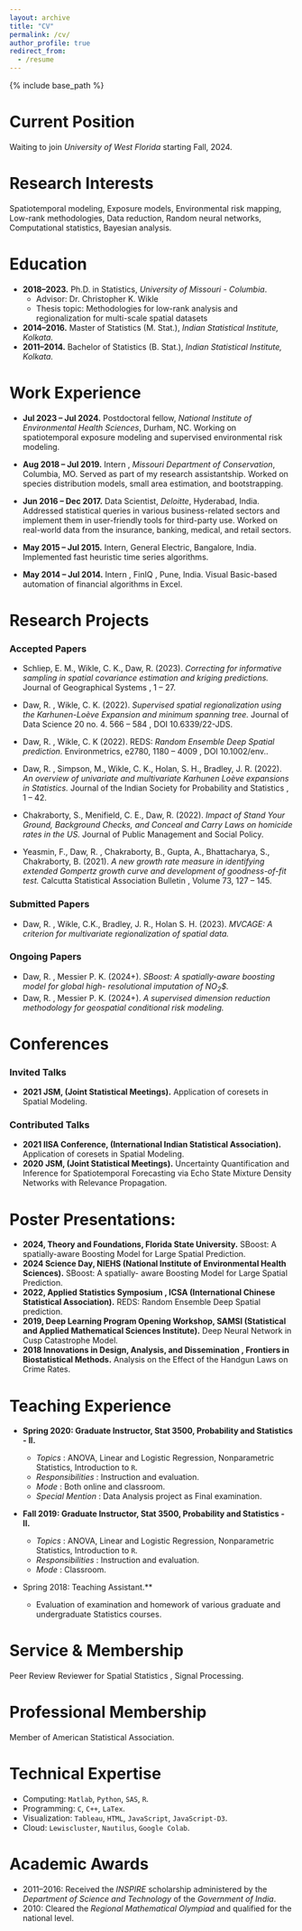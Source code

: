 ```yaml
---
layout: archive
title: "CV"
permalink: /cv/
author_profile: true
redirect_from:
  - /resume
---
```


{% include base_path %}

Current Position
======

Waiting to join *University of West Florida* starting Fall, 2024.

Research Interests
======

Spatiotemporal modeling, Exposure models, Environmental risk mapping, Low-rank methodologies,
Data reduction, Random neural networks, Computational statistics, Bayesian analysis.

Education
======

* **2018–2023.** Ph.D. in Statistics, *University of Missouri - Columbia*.
  * Advisor: Dr. Christopher K. Wikle
  * Thesis topic: Methodologies for low-rank analysis and regionalization for multi-scale spatial datasets
* **2014–2016.** Master of Statistics (M. Stat.), *Indian Statistical Institute, Kolkata.*
* **2011–2014.** Bachelor of Statistics (B. Stat.), *Indian Statistical Institute, Kolkata.*

Work Experience
======

* **Jul 2023 – Jul 2024.** Postdoctoral fellow, *National Institute of Environmental Health Sciences*, Durham, NC.
Working on spatiotemporal exposure modeling and supervised environmental risk modeling.

* **Aug 2018 – Jul 2019.** Intern , *Missouri Department of Conservation*, Columbia, MO. 
Served as part of my research assistantship. Worked on species distribution models, small area estimation, and bootstrapping.

* **Jun 2016 – Dec 2017.** Data Scientist, *Deloitte*, Hyderabad, India.
Addressed statistical queries in various business-related sectors and implement them in user-friendly tools
for third-party use. Worked on real-world data from the insurance, banking, medical, and retail sectors.

* **May 2015 – Jul 2015.** Intern, General Electric, Bangalore, India.
Implemented fast heuristic time series algorithms.

* **May 2014 – Jul 2014.** Intern , FinIQ , Pune, India. Visual Basic-based automation of financial algorithms in Excel.

Research Projects
======

### Accepted Papers

* Schliep, E. M., Wikle, C. K., Daw, R. (2023). *Correcting for informative sampling in spatial
covariance estimation and kriging predictions.* Journal of Geographical Systems , 1 – 27.
* Daw, R. , Wikle, C. K. (2022). *Supervised spatial regionalization using the Karhunen-Loève
Expansion and minimum spanning tree.* Journal of Data Science 20 no. 4. 566 – 584 , DOI 10.6339/22-JDS.
* Daw, R. , Wikle, C. K (2022). REDS: *Random Ensemble Deep Spatial prediction.* Environmetrics,
e2780, 1180 – 4009 , DOI 10.1002/env..
* Daw, R. , Simpson, M., Wikle, C. K., Holan, S. H., Bradley, J. R. (2022). *An overview of univariate and multivariate Karhunen Loève expansions in Statistics.* Journal of the Indian Society for Probability and Statistics , 1 – 42.



* Chakraborty, S., Menifield, C. E., Daw, R. (2022). *Impact of Stand Your Ground, Background Checks, and Conceal and Carry Laws on homicide rates in the US.* Journal of Public Management
and Social Policy.
* Yeasmin, F., Daw, R. , Chakraborty, B., Gupta, A., Bhattacharya, S., Chakraborty, B. (2021). *A
new growth rate measure in identifying extended Gompertz growth curve and development of goodness-of-fit test.* Calcutta Statistical Association Bulletin , Volume 73, 127 – 145.

### Submitted Papers


* Daw, R. , Wikle, C.K., Bradley, J. R., Holan S. H. (2023). *MVCAGE: A criterion for multivariate
regionalization of spatial data.*

### Ongoing Papers


* Daw, R. , Messier P. K. (2024+). *SBoost: A spatially-aware boosting model for global high-
resolutional imputation of NO<sub>2</sub>$.*
* Daw, R. , Messier P. K. (2024+). *A supervised dimension reduction methodology for geospatial
conditional risk modeling.*

Conferences
======

### Invited Talks

* **2021 JSM, (Joint Statistical Meetings).** Application of coresets in Spatial Modeling.

### Contributed Talks


* **2021 IISA Conference, (International Indian Statistical Association).** Application of coresets in Spatial Modeling.
* **2020 JSM, (Joint Statistical Meetings).** Uncertainty Quantification and Inference for Spatiotemporal
Forecasting via Echo State Mixture Density Networks with Relevance Propagation.



Poster Presentations:
======

* **2024, Theory and Foundations, Florida State University.** SBoost: A spatially-aware Boosting Model
for Large Spatial Prediction.
* **2024 Science Day, NIEHS (National Institute of Environmental Health Sciences).** SBoost: A spatially-
aware Boosting Model for Large Spatial Prediction.
* **2022, Applied Statistics Symposium , ICSA (International Chinese Statistical Association).** REDS:
Random Ensemble Deep Spatial prediction.
* **2019, Deep Learning Program Opening Workshop, SAMSI (Statistical and Applied Mathematical
Sciences Institute).** Deep Neural Network in Cusp Catastrophe Model.
* **2018 Innovations in Design, Analysis, and Dissemination , Frontiers in Biostatistical Methods.** Analysis on the Effect of the Handgun Laws on Crime Rates.



Teaching Experience
======

* **Spring 2020: Graduate Instructor, Stat 3500, Probability and Statistics - II.**
  * _Topics_ : ANOVA, Linear and Logistic Regression, Nonparametric Statistics, Introduction to $\texttt{R}$.
  * _Responsibilities_ : Instruction and evaluation.
  * _Mode_ : Both online and classroom.
  * _Special Mention_ : Data Analysis project as Final examination.
* **Fall 2019: Graduate Instructor, Stat 3500, Probability and Statistics - II.**
  * _Topics_ : ANOVA, Linear and Logistic Regression, Nonparametric Statistics, Introduction to $\texttt{R}$.
  * _Responsibilities_ : Instruction and evaluation.
  * _Mode_ : Classroom.

* Spring 2018: Teaching Assistant.**   
  * Evaluation of examination and homework of various graduate and undergraduate Statistics courses.


Service & Membership
======
Peer Review Reviewer for Spatial Statistics , Signal Processing.

Professional Membership
======
Member of American Statistical Association.

Technical Expertise
======
* Computing: $\texttt{Matlab}$, $\texttt{Python}$, $\texttt{SAS}$, $\texttt{R}$.
* Programming: $\texttt{C}$, $\texttt{C++}$, $\texttt{LaTex}$.
* Visualization: $\texttt{Tableau}$, $\texttt{HTML}$, $\texttt{JavaScript}$, $\texttt{JavaScript-D3}$.
* Cloud: $\texttt{Lewiscluster}$, $\texttt{Nautilus}$, $\texttt{Google Colab}$.


Academic Awards
======

* 2011–2016: Received the *INSPIRE* scholarship administered by the *Department of Science and Technology* of the *Government of India*.
* 2010: Cleared the *Regional Mathematical Olympiad* and qualified for the national level.

